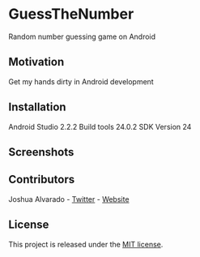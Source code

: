 # GuessTheNumber
Random number guessing game on Android

## Motivation
Get my hands dirty in Android development

## Installation
Android Studio 2.2.2
Build tools 24.0.2
SDK Version 24

## Screenshots

## Contributors
Joshua Alvarado - [Twitter](https://www.twitter.com/alvaradojoshua0) - [Website](http://www.strictlyswift.com)

## License
This project is released under the [MIT license](https://github.com/realm/jazzy/blob/master/LICENSE).
